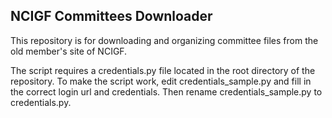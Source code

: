 NCIGF Committees Downloader
---------------------------
This repository is for downloading and organizing committee files from the old member's site of NCIGF.

The script requires a credentials.py file located in the root directory of the repository. To make the script work, edit credentials_sample.py and fill in the correct login url and credentials. Then rename credentials_sample.py to credentials.py.
